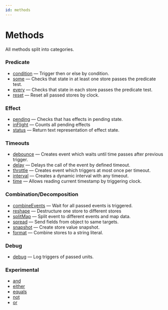 ```yaml
---
id: methods
---
```


# Methods

All methods split into categories.

### Predicate

- [condition](./condition/readme.md) — Trigger then or else by condition.
- [some](./some/readme.md) — Checks that state in at least one store passes the predicate test.
- [every](./every/readme.md) — Checks that state in each store passes the predicate test.
- [reset](./reset/readme.md) — Reset all passed stores by clock.

### Effect

- [pending](./pending/readme.md) — Checks that has effects in pending state.
- [inFlight](./in-flight/readme.md) — Counts all pending effects
- [status](./status/readme.md) — Return text representation of effect state.

### Timeouts

- [debounce](./debounce/readme.md) — Creates event which waits until time passes after previous trigger.
- [delay](./delay/readme.md) — Delays the call of the event by defined timeout.
- [throttle](./throttle/readme.md) — Creates event which triggers at most once per timeout.
- [interval](./interval/readme.md) — Creates a dynamic interval with any timeout.
- [time](./time/readme.md) — Allows reading current timestamp by triggering clock.

### Combination/Decomposition

- [combineEvents](./combine-events/readme.md) — Wait for all passed events is triggered.
- [reshape](./reshape/readme.md) — Destructure one store to different stores
- [splitMap](./split-map/readme.md) — Split event to different events and map data.
- [spread](./spread/readme.md) — Send fields from object to same targets.
- [snapshot](./snapshot/readme.md) — Create store value snapshot.
- [format](./format/readme.md) — Combine stores to a string literal.

### Debug

- [debug](./debug/readme.md) — Log triggers of passed units.

### Experimental

- [and](./and/readme.md)
- [either](./either/readme.md)
- [equals](./equals/readme.md)
- [not](./not/readme.md)
- [or](./or/readme.md)
